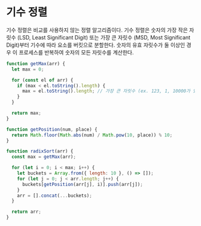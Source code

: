 # 기수 정렬

기수 정렬은 비교를 사용하지 않는 정렬 알고리즘이다. 기수 정렬은 숫자의 가장 작은 자릿수 (LSD, Least Significant Digit) 또는 가장 큰 자릿수 (MSD, Most Significant Digit)부터 기수에 따라 요소를 버킷으로 분할한다. 숫자의 유효 자릿수가 둘 이상인 경우 이 프로세스를 반복하여 숫자의 모든 자릿수를 계산한다.

```js
function getMax(arr) {
  let max = 0;

  for (const el of arr) {
    if (max < el.toString().length) {
      max = el.toString().length; // 가장 큰 자릿수 (ex. 123, 1, 10000가 있다면 max는 5가 저장됨)
    }
  }

  return max;
}

function getPosition(num, place) {
  return Math.floor(Math.abs(num) / Math.pow(10, place)) % 10;
}

function radixSort(arr) {
  const max = getMax(arr);

  for (let i = 0; i < max; i++) {
    let buckets = Array.from({ length: 10 }, () => []);
    for (let j = 0; j < arr.length; j++) {
      buckets[getPosition(arr[j], i)].push(arr[j]);
    }
    arr = [].concat(...buckets);
  }

  return arr;
}
```
